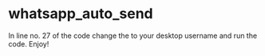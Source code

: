 # whatsapp_auto_send
 In line no. 27 of the code change the <INSERT YOUR NAME HERE> to your desktop username and run the code.
 Enjoy!
